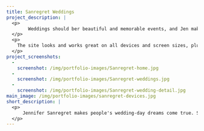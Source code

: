 ```yaml
---
title: Sanregret Weddings
project_description: |
  <p>
  	    Weddings should ber beautiful and memorable events, and Jen makes her client's weddings more beautiful and memorable than most. This acclaimed wedding planner needed a website that conveyed her impeccable design sense and showcased her incredible work. We were able to accomplish both with a custom WordPress theme.
  </p>
  <p>
  	The site looks and works great on all devices and screen sizes, plus she is able to easily add items to her portfolio and post to her blog. We are in the process of expanding the site to highlight some of her exciting new services.
  </p>
project_screenshots:
  - 
    screenshot: /img/portfolio-images/Sanregret-home.jpg
  - 
    screenshot: /img/portfolio-images/Sanregret-weddings.jpg
  - 
    screenshot: /img/portfolio-images/Sanregret-wedding-detail.jpg
main_image: /img/portfolio-images/sanregret-devices.jpg
short_description: |
  <p>
  	  Jennifer Sanregret makes people's wedding-day dreams come true. She needed a website that exuded simple elegance. We created a beautiful platform for displaying her expertise.
  </p>
---
```





